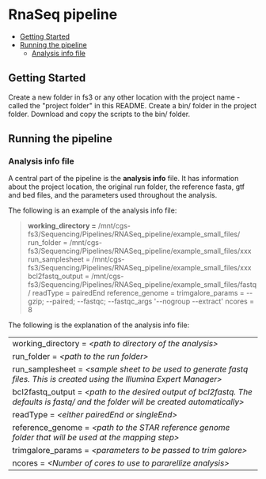 RnaSeq pipeline
================

-   [Getting Started](#getting-started)
-   [Running the pipeline](#running-the-pipeline)
    -   [Analysis info file](#analysis-info-file)

Getting Started
---------------

Create a new folder in fs3 or any other location with the project name - called the "project folder" in this README.
Create a bin/ folder in the project folder.
Download and copy the scripts to the bin/ folder.

Running the pipeline
--------------------

### Analysis info file

A central part of the pipeline is the **analysis info** file. It has information about the project location, the original run folder, the reference fasta, gtf and bed files, and the parameters used throughout the analysis.

The following is an example of the analysis info file:

> **working\_directory =** /mnt/cgs-fs3/Sequencing/Pipelines/RNASeq\_pipeline/example\_small\_files/
> run\_folder = /mnt/cgs-fs3/Sequencing/Pipelines/RNASeq\_pipeline/example\_small\_files/xxx
> run\_samplesheet = /mnt/cgs-fs3/Sequencing/Pipelines/RNASeq\_pipeline/example\_small\_files/xxx
> bcl2fastq\_output = /mnt/cgs-fs3/Sequencing/Pipelines/RNASeq\_pipeline/example\_small\_files/fastq/
> readType = pairedEnd
> reference\_genome =
> trimgalore\_params = --gzip; --paired; --fastqc; --fastqc\_args '--nogroup --extract'
> ncores = 8

The following is the explanation of the analysis info file:

|                                                                                                                                            |
|:-------------------------------------------------------------------------------------------------------------------------------------------|
| working\_directory = *&lt;path to directory of the analysis&gt;*                                                                           |
| run\_folder = *&lt;path to the run folder&gt;*                                                                                             |
| run\_samplesheet = *&lt;sample sheet to be used to generate fastq files. This is created using the Illumina Expert Manager&gt;*            |
| bcl2fastq\_output = *&lt;path to the desired output of bcl2fastq. The defaults is fastq/ and the folder will be created automatically&gt;* |
| readType = *&lt;either pairedEnd or singleEnd&gt;*                                                                                         |
| reference\_genome = *&lt;path to the STAR reference genome folder that will be used at the mapping step&gt;*                               |
| trimgalore\_params = *&lt;parameters to be passed to trim galore&gt;*                                                                      |
| ncores = *&lt;Number of cores to use to pararellize analysis&gt;*                                                                          |
